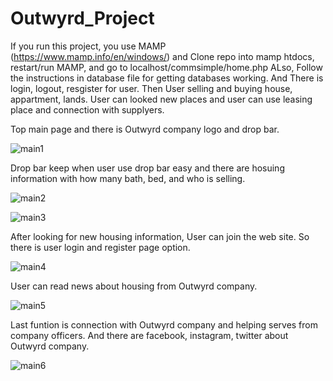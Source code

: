 # Outwyrd_Project


If you run this project, you use MAMP (https://www.mamp.info/en/windows/)
and Clone repo into mamp htdocs, restart/run MAMP, and go to localhost/commsimple/home.php
ALso, Follow the instructions in database file for getting databases working. And There is login, logout, resgister for user. Then User selling and buying house, appartment, lands. User can looked new places and user can use leasing place and connection with supplyers. 

Top main page and there is Outwyrd company logo and drop bar.

![main1](https://user-images.githubusercontent.com/117292231/200687689-c220c446-d5ed-49d6-84fe-e4b7cf38bd86.png)

Drop bar keep when user use drop bar easy and there are hosuing information with how many bath, bed, and who is selling.

![main2](https://user-images.githubusercontent.com/117292231/200687779-64a1886d-9e74-4613-8e61-d099f4bf12ab.png)

![main3](https://user-images.githubusercontent.com/117292231/200687979-6d832b0e-cf8f-4454-a7ce-af80518cada3.png)

After looking for new housing information, User can join the web site. So there is user login and register page option.

![main4](https://user-images.githubusercontent.com/117292231/200688016-37060f6d-a121-43e0-bd6f-5031ada7cc77.png)

User can read news about housing from Outwyrd company.

![main5](https://user-images.githubusercontent.com/117292231/200688223-cf6d74ea-1cdc-4a64-b706-eca79ad8c8e1.png)

Last funtion is connection with Outwyrd company and helping serves from company officers. And
there are facebook, instagram, twitter about Outwyrd company.

![main6](https://user-images.githubusercontent.com/117292231/200688306-8b64364d-f670-49a3-aaa1-9dd6aa6d5546.png)



